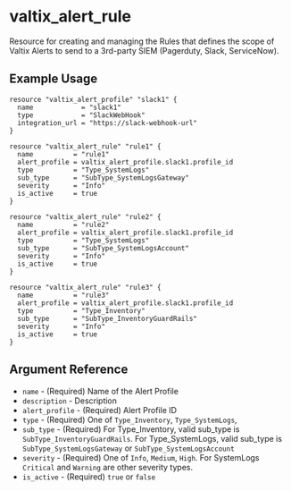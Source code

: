 # valtix_alert_rule
Resource for creating and managing the Rules that defines the scope of Valtix Alerts to send to a 3rd-party SIEM (Pagerduty, Slack, ServiceNow).

## Example Usage
```hcl
resource "valtix_alert_profile" "slack1" {
  name            = "slack1"
  type            = "SlackWebHook"
  integration_url = "https://slack-webhook-url"
}
```

```hcl
resource "valtix_alert_rule" "rule1" {
  name          = "rule1"
  alert_profile = valtix_alert_profile.slack1.profile_id
  type          = "Type_SystemLogs"
  sub_type      = "SubType_SystemLogsGateway"
  severity      = "Info"
  is_active     = true
}
```

```hcl
resource "valtix_alert_rule" "rule2" {
  name          = "rule2"
  alert_profile = valtix_alert_profile.slack1.profile_id
  type          = "Type_SystemLogs"
  sub_type      = "SubType_SystemLogsAccount"
  severity      = "Info"
  is_active     = true
}
```

```hcl
resource "valtix_alert_rule" "rule3" {
  name          = "rule3"
  alert_profile = valtix_alert_profile.slack1.profile_id
  type          = "Type_Inventory"
  sub_type      = "SubType_InventoryGuardRails"
  severity      = "Info"
  is_active     = true
}
```

## Argument Reference
* `name` - (Required) Name of the Alert Profile
* `description` - Description
* `alert_profile` - (Required) Alert Profile ID
* `type` - (Required) One of `Type_Inventory`, `Type_SystemLogs`,
* `sub_type` - (Required) For Type_Inventory, valid sub_type is `SubType_InventoryGuardRails`. For Type_SystemLogs, valid sub_type is `SubType_SystemLogsGateway` or `SubType_SystemLogsAccount`
* `severity` - (Required) One of `Info`, `Medium`, `High`. For SystemLogs `Critical` and `Warning` are other severity types.
* `is_active` - (Required) `true` or `false`